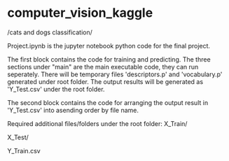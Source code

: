 # computer_vision_kaggle
/cats and dogs classification/

Project.ipynb is the jupyter notebook python code for the final project.

The first block contains the code for training and predicting.
The three sections under "main" are the main executable code, they can run seperately.
There will be temporary files 'descriptors.p' and 'vocabulary.p' generated under root folder.
The output results will be generated as 'Y_Test.csv' under the root folder.

The second block contains the code for arranging the output result in 'Y_Test.csv' into asending order by file name.

Required additional files/folders under the root folder:
X_Train/

X_Test/

Y_Train.csv
